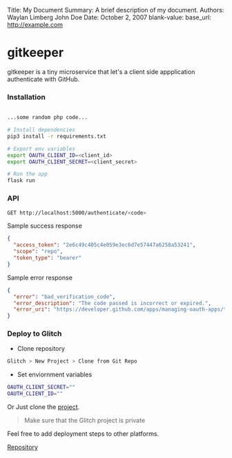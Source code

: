 Title:   My Document
Summary: A brief description of my document.
Authors: Waylan Limberg
         John Doe
Date:    October 2, 2007
blank-value:
base_url: http://example.com


# gitkeeper

gitkeeper is a tiny microservice that let's a client side appplication authenticate with GitHub.

### Installation
```php

...some random php code...
```


```bash
# Install dependencies
pip3 install -r requirements.txt

# Export env variables
export OAUTH_CLIENT_ID=<client_id>
export OAUTH_CLIENT_SECRET=<client_secret>

# Run the app
flask run
```

### API

```bash
GET http://localhost:5000/authenticate/<code>
```

Sample success response
```json
{
  "access_token": "2e6c49c405c4e059e3ec6d7e57447a6258a53241", 
  "scope": "repo", 
  "token_type": "bearer"
}
```

Sample error response
```json
{
  "error": "bad_verification_code", 
  "error_description": "The code passed is incorrect or expired.", 
  "error_uri": "https://developer.github.com/apps/managing-oauth-apps/troubleshooting-oauth-app-access-token-request-errors/#bad-verification-code"
}
```

### Deploy to Glitch

- Clone repository
```bash
Glitch > New Project > Clone from Git Repo
```
- Set enviornment variables

```bash
OAUTH_CLIENT_SECRET=""
OAUTH_CLIENT_ID=""
```

Or Just clone the [project](https://glitch.com/~solitudenote-gitkeeper).
> Make sure that the Glitch project is private

Feel free to add deployment steps to other platforms.

[Repository](https://github.com/solitudenote/gitkeeper)
